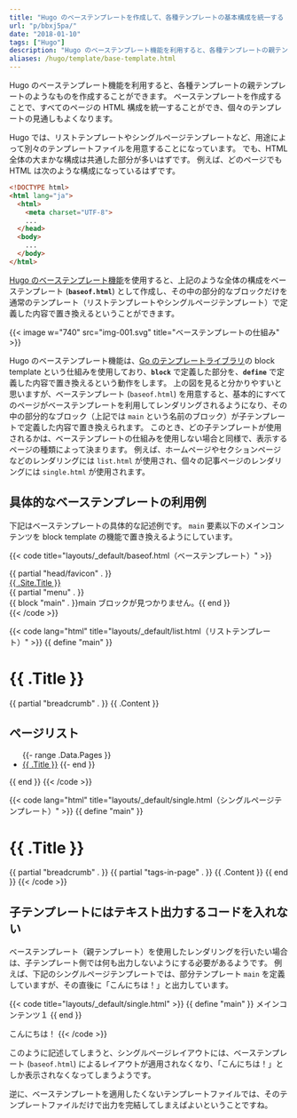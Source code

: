 ```yaml
---
title: "Hugo のベーステンプレートを作成して、各種テンプレートの基本構成を統一する (baseof.html)"
url: "p/bbxj5pa/"
date: "2018-01-10"
tags: ["Hugo"]
description: "Hugo のベーステンプレート機能を利用すると、各種テンプレートの親テンプレートのようなものを作成することができます。ベーステンプレートを作成することで、すべてのページの HTML 構成を統一することができ、個々のテンプレートの見通しもよくなります。"
aliases: /hugo/template/base-template.html
---
```


Hugo のベーステンプレート機能を利用すると、各種テンプレートの親テンプレートのようなものを作成することができます。
ベーステンプレートを作成することで、すべてのページの HTML 構成を統一することができ、個々のテンプレートの見通しもよくなります。

Hugo では、リストテンプレートやシングルページテンプレートなど、用途によって別々のテンプレートファイルを用意することになっています。
でも、HTML 全体の大まかな構成は共通した部分が多いはずです。
例えば、どのページでも HTML は次のような構成になっているはずです。

```html
<!DOCTYPE html>
<html lang="ja">
  <html>
    <meta charset="UTF-8">
    ...
  </head>
  <body>
    ...
  </body>
</html>
```

[Hugo のベーステンプレート機能](https://gohugo.io/templates/base/)を使用すると、上記のような全体の構成をベーステンプレート (__`baseof.html`__) として作成し、その中の部分的なブロックだけを通常のテンプレート（リストテンプレートやシングルページテンプレート）で定義した内容で置き換えるということができます。

{{< image w="740" src="img-001.svg" title="ベーステンプレートの仕組み" >}}

Hugo のベーステンプレート機能は、[Go のテンプレートライブラリ](https://golang.org/pkg/text/template/)の block template という仕組みを使用しており、__`block`__ で定義した部分を、__`define`__ で定義した内容で置き換えるという動作をします。
上の図を見ると分かりやすいと思いますが、ベーステンプレート (`baseof.html`) を用意すると、基本的にすべてのページがベーステンプレートを利用してレンダリングされるようになり、その中の部分的なブロック（上記では `main` という名前のブロック）が子テンプレートで定義した内容で置き換えられます。
このとき、どの子テンプレートが使用されるかは、ベーステンプレートの仕組みを使用しない場合と同様で、表示するページの種類によって決まります。
例えば、ホームページやセクションページなどのレンダリングには `list.html` が使用され、個々の記事ページのレンダリングには `single.html` が使用されます。


具体的なベーステンプレートの利用例
----

下記はベーステンプレートの具体的な記述例です。
`main` 要素以下のメインコンテンツを block template の機能で置き換えるようにしています。

{{< code title="layouts/_default/baseof.html（ベーステンプレート）" >}}
<!DOCTYPE html>
<html lang="{{ .Site.LanguageCode }}">
<head>
  <meta charset="UTF-8">
  <meta name="viewport" content="width=device-width,initial-scale=1.0">
  <link rel="stylesheet" href="{{ "assets/css/main.css" | relURL }}">
  <title>{{ if not .IsHome }}{{ .Title }}｜{{ end }}{{ .Site.Title }}</title>
  {{ partial "head/favicon" . }}
</head>
<body>
  <div id="root">
    <div id="pageTitle"><a href="{{ "/" | relURL }}">{{ .Site.Title }}</a></div>
    {{ partial "menu" . }}
    <main id="main">
      {{ block "main" . }}main ブロックが見つかりません。{{ end }}
    </main>
  </div>
</body>
</html>
{{< /code >}}

{{< code lang="html" title="layouts/_default/list.html（リストテンプレート）" >}}
{{ define "main" }}
  <h1>{{ .Title }}</h1>
  {{ partial "breadcrumb" . }}
  {{ .Content }}

  <h2>ページリスト</h2>
  <ul>
    {{- range .Data.Pages }}
      <li><a href="{{ .RelPermalink }}">{{ .Title }}</a>
    {{- end }}
  </ul>
{{ end }}
{{< /code >}}

{{< code lang="html" title="layouts/_default/single.html（シングルページテンプレート）" >}}
{{ define "main" }}
  <h1>{{ .Title }}</h1>
  {{ partial "breadcrumb" . }}
  {{ partial "tags-in-page" . }}
  {{ .Content }}
{{ end }}
{{< /code >}}


子テンプレートにはテキスト出力するコードを入れない
----

ベーステンプレート（親テンプレート）を使用したレンダリングを行いたい場合は、子テンプレート側では何も出力しないようにする必要があるようです。
例えば、下記のシングルページテンプレートでは、部分テンプレート `main` を定義していますが、その直後に「こんにちは！」と出力しています。

{{< code title="layouts/_default/single.html" >}}
{{ define "main" }}
  メインコンテンツ１
{{ end }}

こんにちは！
{{< /code >}}

このように記述してしまうと、シングルページレイアウトには、ベーステンプレート (`baseof.html`) によるレイアウトが適用されなくなり、「こんにちは！」としか表示されなくなってしまうようです。

逆に、ベーステンプレートを適用したくないテンプレートファイルでは、そのテンプレートファイルだけで出力を完結してしまえばよいということですね。

